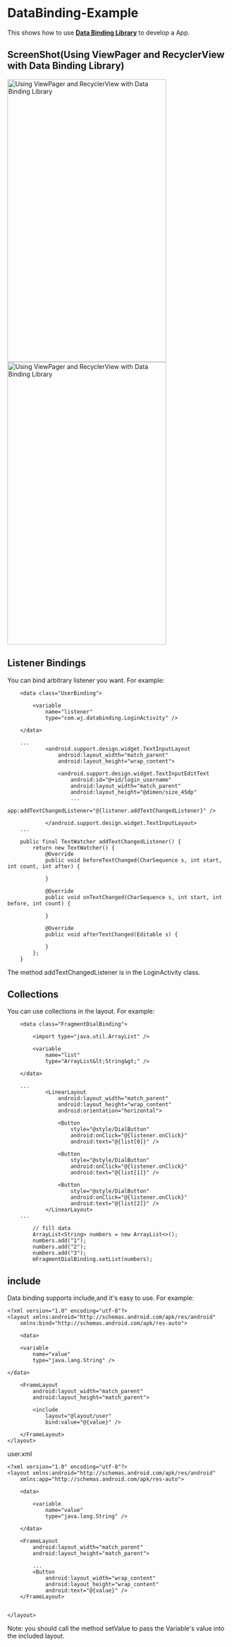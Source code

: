 # DataBinding-Example

This shows how to use **[Data Binding Library](https://developer.android.com/topic/libraries/data-binding/index.html)** to develop a App.

## ScreenShot(Using ViewPager and RecyclerView with Data Binding Library)

<div>
<p>
<img src="./ScreenShot/device-2016-09-21-152330.png" width = "360" height = "640" alt="Using ViewPager and RecyclerView with Data Binding Library" align="left" />
<img src="./ScreenShot/device-2016-09-21-152432.png" width = "360" height = "640" alt="Using ViewPager and RecyclerView with Data Binding Library" align="center" />
</p>
</div>
        
        
<p></p>

## Listener Bindings

You can bind arbitrary listener you want. For example:
```
    <data class="UserBinding">

        <variable
            name="listener"
            type="com.wj.databinding.LoginActivity" />

    </data>
    
    ...
            <android.support.design.widget.TextInputLayout
                android:layout_width="match_parent"
                android:layout_height="wrap_content">

                <android.support.design.widget.TextInputEditText
                    android:id="@+id/login_username"
                    android:layout_width="match_parent"
                    android:layout_height="@dimen/size_45dp"
                    ...
                    app:addTextChangedListener="@{listener.addTextChangedListener}" />

            </android.support.design.widget.TextInputLayout>
    ...
```

```
    public final TextWatcher addTextChangedListener() {
        return new TextWatcher() {
            @Override
            public void beforeTextChanged(CharSequence s, int start, int count, int after) {

            }

            @Override
            public void onTextChanged(CharSequence s, int start, int before, int count) {

            }

            @Override
            public void afterTextChanged(Editable s) {
                
            }
        };
    }
```
The method addTextChangedListener is in the LoginActivity class.

## Collections

You can use collections in the layout. For example:
```
    <data class="FragmentDialBinding">

        <import type="java.util.ArrayList" />
        
        <variable
            name="list"
            type="ArrayList&lt;String&gt;" />
        
    </data>
    
    ...
            <LinearLayout
                android:layout_width="match_parent"
                android:layout_height="wrap_content"
                android:orientation="horizontal">

                <Button
                    style="@style/DialButton"
                    android:onClick="@{listener.onClick}"
                    android:text="@{list[0]}" />

                <Button
                    style="@style/DialButton"
                    android:onClick="@{listener.onClick}"
                    android:text="@{list[1]}" />

                <Button
                    style="@style/DialButton"
                    android:onClick="@{listener.onClick}"
                    android:text="@{list[2]}" />
            </LinearLayout>
    ...
```
```
        // fill data
        ArrayList<String> numbers = new ArrayList<>();
        numbers.add("1");
        numbers.add("2");
        numbers.add("3");
        mFragmentDialBinding.setList(numbers);
```

## include

Data binding supports include,and it's easy to use. For example:
```
<?xml version="1.0" encoding="utf-8"?>
<layout xmlns:android="http://schemas.android.com/apk/res/android"
    xmlns:bind="http://schemas.android.com/apk/res-auto">

    <data>

    <variable
        name="value"
        type="java.lang.String" />

</data>

    <FrameLayout
        android:layout_width="match_parent"
        android:layout_height="match_parent">

        <include
            layout="@layout/user"
            bind:value="@{value}" />

    </FrameLayout>
</layout>

```
user.xml
```
<?xml version="1.0" encoding="utf-8"?>
<layout xmlns:android="http://schemas.android.com/apk/res/android"
    xmlns:app="http://schemas.android.com/apk/res-auto">

    <data>

        <variable
            name="value"
            type="java.lang.String" />

    </data>

    <FrameLayout
        android:layout_width="match_parent"
        android:layout_height="match_parent">

        ...
        <Button
            android:layout_width="wrap_content"
            android:layout_height="wrap_content"
            android:text="@{value}" />
    </FrameLayout>


</layout>
```

Note: you should call the method setValue to pass the Variable's value into the included layout.




